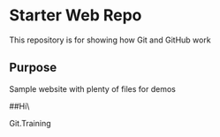 # Starter Web Repo

This repository is for showing how Git and GitHub work

## Purpose

Sample website with plenty of files for demos

##Hi\

Git.Training